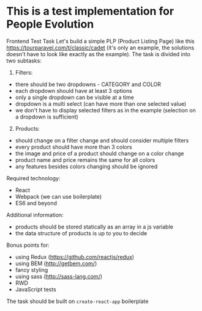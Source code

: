 # This is a test implementation for People Evolution

Frontend Test Task
Let's build a simple PLP (Product Listing Page) like this  https://tourparavel.com/t/classic/cadet (it's only an example, the solutions doesn't have to look like exactly as the example). The task is divided into two subtasks:

1. Filters:
- there should be two dropdowns - CATEGORY and COLOR
- each dropdown should have at least 3 options
- only a single dropdown can be visible at a time
- dropdown is a multi select (can have more than one selected value)
- we don't have to display selected filters as in the example (selection on a dropdown is sufficient)

2. Products:
- should change on a filter change and should consider multiple filters
- every product should have more than 3 colors
- the image and price of a product should change on a color change
- product name and price remains the same for all colors
- any features besides colors changing should be ignored

Required technology:
- React
- Webpack (we can use boilerplate)
- ES6 and beyond

Additional information:
- products should be stored statically as an array in a js variable
- the data structure of products is up to you to decide

Bonus points for:
- using Redux (https://github.com/reactjs/redux)
- using BEM (http://getbem.com/)
- fancy styling
- using sass (http://sass-lang.com/)
- RWD
- JavaScript tests

The task should be built on `create-react-app` boilerplate
